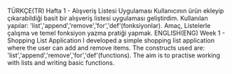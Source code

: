 TÜRKÇE(TR)
Hafta 1 - Alışveriş  Listesi Uygulaması
Kullanıcının ürün ekleyip çıkarabildiği basit bir alışveriş listesi uygulaması geliştirdim.
Kullanılan yapılar: 'list','append','remove','for','def'(fonksiyonlar).
Amaç, Listelerle çalışma ve temel fonksiyon yazma pratiği yapmak.
ENGLISH(ENG)
Week 1 - Shopping List Application
I developed a simple shopping list application where the user can add and remove items.
The constructs used are: 'list','append','remove','for','def'(functions).
The aim is to practise working with lists and writing basic functions.